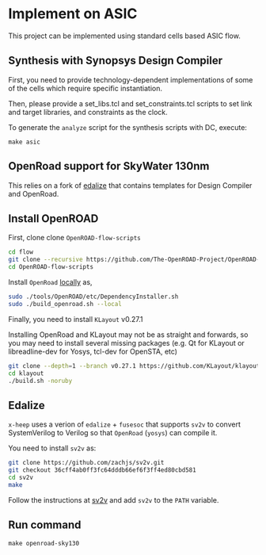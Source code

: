 # Implement on ASIC

This project can be implemented using standard cells based ASIC flow.

## Synthesis with Synopsys Design Compiler

First, you need to provide technology-dependent implementations of some of the cells which require specific instantiation.

Then, please provide a set_libs.tcl and set_constraints.tcl scripts to set link and target libraries, and constraints as the clock.

To generate the `analyze` script for the synthesis scripts with DC, execute:

```
make asic
```

## OpenRoad support for SkyWater 130nm

This relies on a fork of [edalize](https://github.com/davideschiavone/edalize) that contains templates for Design Compiler and OpenRoad.


## Install OpenROAD

First, clone clone `OpenROAD-flow-scripts`

```bash
cd flow
git clone --recursive https://github.com/The-OpenROAD-Project/OpenROAD-flow-scripts
cd OpenROAD-flow-scripts
```

Install `OpenRoad` [locally](https://openroad.readthedocs.io/en/latest/user/BuildLocally.html) as,


```bash
sudo ./tools/OpenROAD/etc/DependencyInstaller.sh
sudo ./build_openroad.sh --local
```

Finally, you need to install `KLayout` v0.27.1


Installing OpenRoad and KLayout may not be as straight and forwards, so you may need to install several missing packages
(e.g. Qt for KLayout or libreadline-dev for Yosys, tcl-dev for OpenSTA, etc)

```bash
git clone --depth=1 --branch v0.27.1 https://github.com/KLayout/klayout.git
cd klayout
./build.sh -noruby
```

## Edalize

`x-heep` uses a verion of `edalize` + `fusesoc` that supports `sv2v` to convert SystemVerilog to Verilog so that
`OpenRoad` (`yosys`) can compile it.

You need to install `sv2v` as:

```bash
git clone https://github.com/zachjs/sv2v.git
git checkout 36cff4ab0ff3fc64dddb66ef6f3ff4ed80cbd581
cd sv2v
make
```

Follow the instructions at [sv2v](https://github.com/zachjs/sv2v#installation)
and add `sv2v` to the `PATH` variable.

## Run command

```
make openroad-sky130
```
